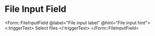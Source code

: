 # File Input Field


<Form::FileInputField 
    @label="File input label" 
    @hint="File input hint">
  <:triggerText>
    Select files
  </:triggerText>
</Form::FileInputField>
